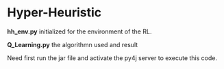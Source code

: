 # Hyper-Heuristic

**hh_env.py**  initialized for the environment of the RL.

**Q_Learning.py** the algorithmn used and result

Need first run the jar file and activate the py4j server to execute this code.
